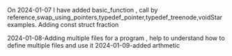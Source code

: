 On 2024-01-07 I have added basic_function , call by reference,swap_using_pointers,typedef_pointer,typedef_treenode,voidStar examples.
Adding const struct fraction

2024-01-08-Adding multiple files for a program , help to understand how to define multiple files and use it
2024-01-09-added arthmetic 
